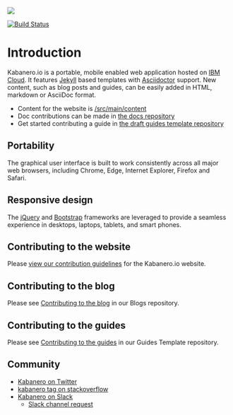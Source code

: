 ![](src/main/content/img/Kabanero_Logo_Hero.png)

[![Build Status](https://travis-ci.org/kabanero-io/kabanero-website.svg?branch=master)](https://travis-ci.org/kabanero-io/kabanero-website)

# Introduction
Kabanero.io is a portable, mobile enabled web application hosted on [IBM Cloud](https://cloud.ibm.com). It features [Jekyll](https://jekyllrb.com/) based templates with [Asciidoctor](http://asciidoctor.org/) support. New content, such as blog posts and guides, can be easily added in HTML, markdown or AsciiDoc format.

- Content for the website is [/src/main/content](https://github.com/kabanero-io/kabanero-website/tree/master/src/main/content)
- Doc contributions can be made in [the docs repository](https://github.com/kabanero-io/docs)
- Get started contributing a guide in [the draft guides template repository](https://github.com/kabanero-io/draft-guides-template)

## Portability
The graphical user interface is built to work consistently across all major web browsers, including Chrome, Edge, Internet Explorer, Firefox and Safari.

## Responsive design
The [jQuery](https://jquery.com/) and [Bootstrap](http://getbootstrap.com/) frameworks are leveraged to provide a seamless experience in desktops, laptops, tablets, and smart phones.

## Contributing to the website
Please [view our contribution guidelines](https://github.com/kabanero-io/kabanero-website/blob/master/CONTRIBUTING.md) for the Kabanero.io website.

## Contributing to the blog
Please see [Contributing to the blog](https://github.com/kabanero-io/blogs) in our Blogs repository.

## Contributing to the guides
Please see [Contributing to the guides](https://github.com/kabanero-io/draft-guides-template#contributing-to-the-guides) in our Guides Template repository.

## Community
- [Kabanero on Twitter](https://twitter.com/Kabaneroio)
- [kabanero tag on stackoverflow](https://stackoverflow.com/questions/tagged/kabanero)
- [Kabanero on Slack](https://ibm-cloud-tech.slack.com/messages/kabanero)
   - [Slack channel request](https://slack-invite-ibm-cloud-tech.mybluemix.net)
